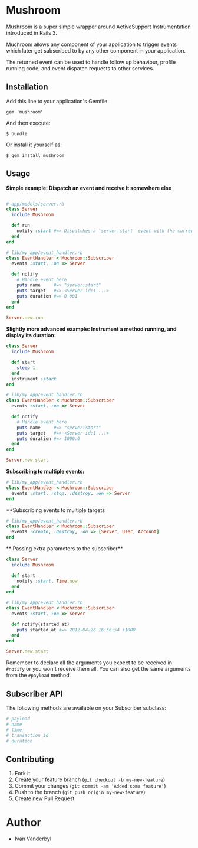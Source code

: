 # Mushroom

Mushroom is a super simple wrapper around ActiveSupport Instrumentation introduced in Rails 3.

Muchroom allows any component of your application to trigger events which later get subscribed to by any
other component in your application.

The returned event can be used to handle follow up behaviour, profile running code, and event dispatch requests to
other services.

## Installation

Add this line to your application's Gemfile:

    gem 'mushroom'

And then execute:

    $ bundle

Or install it yourself as:

    $ gem install mushroom

## Usage

**Simple example: Dispatch an event and receive it somewhere else**

```ruby

# app/models/server.rb
class Server
  include Mushroom

  def run
    notify :start #=> Dispatches a 'server:start' event with the current server instance as the event target.
  end
end

# lib/my_app/event_handler.rb
class EventHandler < Muchroom::Subscriber
  events :start, :on => Server

  def notify
    # Handle event here
    puts name     #=> "server:start"
    puts target   #=> <Server id:1 ...>
    puts duration #=> 0.001
  end
end

Server.new.run
```

**Slightly more advanced example: Instrument a method running, and display its duration:**

```ruby
class Server
  include Mushroom

  def start
    sleep 1
  end
  instrument :start
end

# lib/my_app/event_handler.rb
class EventHandler < Muchroom::Subscriber
  events :start, :on => Server

  def notify
    # Handle event here
    puts name     #=> "server:start"
    puts target   #=> <Server id:1 ...>
    puts duration #=> 1000.0
  end
end

Server.new.start
```

**Subscribing to multiple events:**

```ruby
# lib/my_app/event_handler.rb
class EventHandler < Muchroom::Subscriber
  events :start, :stop, :destroy, :on => Server
end
```

**Subscribing events to multiple targets

```ruby
# lib/my_app/event_handler.rb
class EventHandler < Muchroom::Subscriber
  events :create, :destroy, :on => [Server, User, Account]
end
```

** Passing extra parameters to the subscriber**

```ruby
class Server
  include Mushroom

  def start
    notify :start, Time.now
  end
end

# lib/my_app/event_handler.rb
class EventHandler < Muchroom::Subscriber
  events :start, :on => Server

  def notify(started_at)
    puts started_at #=> 2012-04-26 16:56:54 +1000
  end
end

Server.new.start
```

Remember to declare all the arguments you expect to be received in `#notify` or you won't receive them all. You can also get the same
arguments from the `#payload` method.

## Subscriber API

The following methods are available on your Subscriber subclass:

```ruby
# payload
# name
# time
# transaction_id
# duration
```


## Contributing

1. Fork it
2. Create your feature branch (`git checkout -b my-new-feature`)
3. Commit your changes (`git commit -am 'Added some feature'`)
4. Push to the branch (`git push origin my-new-feature`)
5. Create new Pull Request

# Author

- Ivan Vanderbyl
